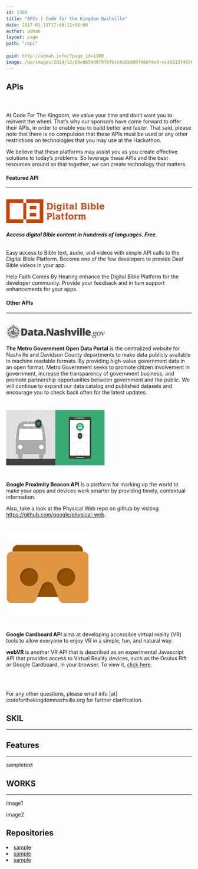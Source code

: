 ```yaml
---
id: 1380
title: "APIs | Code for the Kingdom Nashville"
date: 2017-01-15T17:48:12+00:00
author: admah
layout: page
path: "/api"

guid: http://admah.info/?page_id=1380
image: /wp/images/2014/12/b0edb59d97976fb1c698b9997460f6e3-e1458137465824.jpg
---
```



<section class="text-xs-center">
  <div class="container">
      <h1 class="page-header"><i class="fa fa-sitemap"></i>  APIs</h1>
      <div class="region region-content">
        <section id="block-system-main" class="block block-system">
          <div class="content">
            <article id="node-3" class="node node-page clearfix" about="/api" typeof="foaf:Document">
            <header>
              <span property="dc:title" content="Challenge Information" class="rdf-meta element-hidden"></span>
            </header>
            <div class="field field-name-body field-type-text-with-summary field-label-hidden"><div class="field-items">
              <div class="field-item even" property="content:encoded">
                <p>At Code For The Kingdom, we value your time and don’t want you to reinvent the wheel. That’s why our sponsors have come forward to offer their APIs, in order to enable you to build better and faster. That said, please note that there is no compulsion that these APIs must be used or any other restrictions on technologies that you may use at the Hackathon.</p>
                <p>We believe that these platforms may assist you as you create effective solutions to today’s problems. So leverage these APIs and the best resources around so that together, we can create technology that matters.</p>
                <div class="row">
                  <h4>Featured API</h4>
                  <hr>
                  <br/>
                  <div class="col-md-4 col-xs-12 col-md-offset-1">
                    <a href="http://digitalbibleplatform.com"><img class="img-responsive" src="digital_bible_platform.png"/></a>
                  </div>
                  <div class="col-md-6 col-xs-12">
                        <h6><strong>Access digital Bible content in hundreds of languages. Free.</strong></h6>
                        <p>Easy access to Bible text, audio, and videos with simple API calls to the Digital Bible Platform. Become one of the few developers to provide Deaf Bible videos in your app.</p>
                        <p>Help Faith Comes By Hearing enhance the Digital Bible Platform for the developer community. Provide your feedback and in turn support enhancements for your apps.</p>
                  </div>
                </div>
                <div class="row">
                  <h4>Other APIs</h4>
                  <hr>
                  <br/>
                  <div class="col-md-4 col-xs-12 col-md-offset-1">
                    <a href="http://data.nashville.gov"><img class="img-responsive" src="data_nashville.png"/></a>
                  </div>
                  <div class="col-md-6 col-xs-12">
                        <p><strong>The Metro Government Open Data Portal</strong> is the centralized website for Nashville and Davidson County departments to make data publicly available in machine readable formats. By providing high-value government data in an open format, Metro Government seeks to promote citizen involvement in government, increase the transparency of government business, and promote partnership opportunities between government and the public. We will continue to expand our data catalog and published datasets and encourage you to check back often for the latest updates.</p>
                  </div>
                  <div class="col-md-4 col-xs-12 col-md-offset-1" style="margin-top:40px">
                    <a href="https://developers.google.com/beacons/?hl=en"><img class="img-responsive" src="beacons.jpg"/></a>
                  </div>
                  <div class="col-md-6 col-xs-12" style="margin-top:40px">
                        <p><strong>Google Proximity Beacon API</strong> is a platform for marking up the world to make your apps and devices work smarter by providing timely, contextual information.</p>
                        <p>Also, take a look at the Physical Web repo on github by visiting <a href="https://github.com/google/physical-web">https://github.com/google/physical-web</a>.
                  </div>
                </div>
                <div class="row">
                  <div class="col-md-4 col-xs-12 col-md-offset-1" style="margin-top:40px">
                    <a href="https://developers.google.com/cardboard/"><img class="img-responsive" src="cardboard.png"/></a>
                  </div>
                  <div class="col-md-6 col-xs-12" style="margin-top:40px">
                        <p><strong>Google Cardboard API</strong> aims at developing accessible virtual reality (VR) tools to allow everyone to enjoy VR in a simple, fun, and natural way.</p>
                        <p><strong>webVR</strong> is another VR API that is described as an experimental Javascript API that provides access to Virtual Reality devices, such as the Oculus Rift or Google Cardboard, in your browser.  To view it, <a href="http://webvr.info/">click here</a>.
                  </div>
                </div>
                <br/>
                <br/>
                <p>For any other questions, please email <span class="spamspan"><span class="u">info</span> [at] <span class="d">codeforthekingdomnashville.org</span></span> for further clarification.</p>
              </div>
            </div>
          </div>
          <footer>
          </footer>
            </article>
          </div>
        </section>
      </div>
  </div>
</section>

<section id="features" class="bg-danger text-xs-center">
  <div class="container">
    <div class="row">
      <div class="col-lg-12 ">
        <h2 class="section-heading">SKIL </h2>
        <hr class="primary" />
      </div>
    </div>
  </div>
  <div class="container">
    <div class="row">
      <div class="col-lg-3 col-xs-6">
        <div class="service-box" data-toggle="tooltip" data-placement="top" title="HTML">
          <i class="fa-4x devicons devicons-html5 wow bounceIn" data-wow-duration="2.0s"></i>
        </div>
      </div>
      <div class="col-lg-3 col-xs-6">
        <div class="service-box" data-toggle="tooltip" data-placement="top" title="JavaScript">
          <i class="fa-4x devicons devicons-javascript_badge wow bounceIn" data-wow-duration="2.0s"></i>
        </div>
      </div>
      <div class="col-lg-3 col-xs-6">
        <div class="service-box" data-toggle="tooltip" data-placement="top" title="Node.js">
          <i class="fa-4x devicons devicons-nodejs wow bounceIn" data-wow-duration="2.0s"></i>
        </div>
      </div>
      <div class="col-lg-3 col-xs-6">
        <div class="service-box" data-toggle="tooltip" data-placement="top" title="Gulp">
          <i class="fa-4x devicons devicons-gulp wow bounceIn" data-wow-duration="2.0s"></i>
        </div>
      </div>
    </div>
    <div class="row">
      <div class="col-lg-3 col-xs-6 ">
        <div class="service-box" data-toggle="tooltip" data-placement="top" title="PHP">
          <i class="fa-4x devicons devicons-php wow bounceIn" data-wow-duration="2.0s"></i>
        </div>
      </div>
      <div class="col-lg-3 col-xs-6 ">
        <div class="service-box" data-toggle="tooltip" data-placement="top" title="Perl">
          <i class="fa-4x devicons devicons-perl wow bounceIn" data-wow-duration="2.0s"></i>
        </div>
      </div>
      <div class="col-lg-3 col-xs-6 ">
        <div class="service-box" data-toggle="tooltip" data-placement="top" title="Swift">
          <i class="fa-4x devicons devicons-swift wow bounceIn" data-wow-duration="2.0s"></i>
        </div>
      </div>
      <div class="col-lg-3 col-xs-6 ">
        <div class="service-box" data-toggle="tooltip" data-placement="top" title="Titanium">
          <i class="fa-4x devicons devicons-appcelerator wow bounceIn" data-wow-duration="2.0s"></i>
        </div>
      </div>
    </div>
  </div>
</section>

<section id="features" class="text-xs-center">
  <div class="container">
    <div class="row">
      <div class="col-lg-12">
        <h2 class="section-heading">Features </h2>
        <hr class="primary" />
      </div>
    </div>
  </div>
  <div class="container">
    <div class="service-box">
    <p>sampletext</p>
    </div>
  </div>
</section>

<section class="bg-danger text-xs-center" id="concept">
  <div class="container">
    <div class="row">
      <div class="col-lg-12">
        <h2 class="section-heading">WORKS </h2>
        <hr class="light" />
      </div>
    </div>
  </div>
  <div class="container">
    <div class="row">
      <div class="col-md-6 wow slideInLeft" data-wow-duration="1.0s">
        <p>image1</p>
      </div>
      <div class="col-md-6 wow slideInRight" data-wow-duration="1.0s">
        <p>image2</p>
      </div>
    </div>
  </div>
</section>

<section id="repos">
  <div class="container">
    <div class="row">
        <div class="col-md-6 ">
            <h2 class="section-heading">Repositories</h2>
        </div>
        <div class="col-md-6 text-xs-left">
            <li><a href="">sample</a></li>
            <li><a href="">sample</a></li>
            <li><a href="">sample</a></li>
        </div>
    </div>
  </div>
</section>